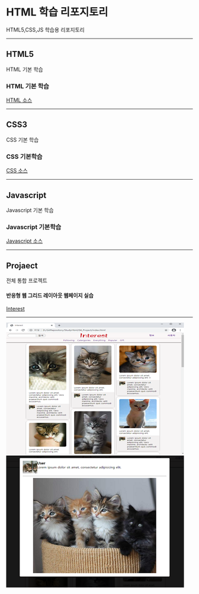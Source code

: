 # HTML 학습 리포지토리
HTML5,CSS,JS 학습용 리포지토리


------------------------------------

## HTML5
HTML 기본 학습

### HTML 기본 학습
[HTML 소스](https://github.com/jacksimuse/StudyHtml/tree/main/01_HTML)

-----------------------------------

## CSS3
CSS 기본 학습

### CSS 기본학습
[CSS 소스](https://github.com/jacksimuse/StudyHtml/tree/main/02_CSS)

----------------------------------

## Javascript
Javascript 기본 학습

### Javascript 기본학습
[Javascript 소스](https://github.com/jacksimuse/StudyHtml/tree/main/03_Javascript)

---------------------------------------

## Projaect
전체 통합 프로젝트

#### 반응형 웹 그리드 레이아웃 웹페이지 실습
[Interest](https://github.com/jacksimuse/StudyHtml/tree/main/04_Project)

--------------------------------------------------------
![결과물 1](https://github.com/jacksimuse/StudyHtml/blob/main/ref_images/result_01.png) ![결과물 2](https://github.com/jacksimuse/StudyHtml/blob/main/ref_images/result_02.png)


